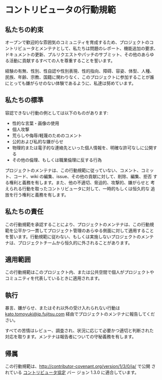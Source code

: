 # コントリビュータの行動規範

## 私たちの約束

オープンで歓迎的な雰囲気のコミュニティを育成するため、プロジェクトのコ
ントリビュータとメンテナとして、私たちは問題のレポート、機能追加の要求、
ドキュメントの更新、プルリクエストやパッチのサブミット、その他のあらゆ
る活動に貢献するすべての人を尊重することを誓います。

経験の有無、性別、性自認や性別表現、性的指向、障碍、容姿、体型、人種、
民族、年齢、宗教、国籍に関わりなく、このプロジェクトに参加することが誰
にとっても嫌がらせのない体験であるように、私達は努めています。

## 私たちの標準

容認できない行動の例としては以下のものがあります:

* 性的な言葉・画像の使用
* 個人攻撃
* 荒らしや侮辱/軽蔑のためのコメント
* 公的および私的な嫌がらせ
* 物理的または電子的な連絡先といった個人情報を、明確な許可なしに公開する
* その他の倫理、もしくは職業倫理に反する行為

プロジェクトのメンテナは、この行動規範に従っていない、コメント、コミッ
ト、コード、wiki の編集、issue、その他の貢献に対して、削除、編集、拒否
する権利と義務を有します。また、他の不適切、脅迫的、攻撃的、嫌がらせと
考えられる行動を取ったコントリビュータに対して、一時的もしくは恒久的な
追放を行う権利と義務を有します。

## 私たちの責任

この行動規範を承認することにより、プロジェクトのメンテナは、この行動規
範を公平かつ一貫してプロジェクト管理のあらゆる側面に対して適用すること
を誓います。行動規範に従わない、もしくは実施しないプロジェクトのメンテ
ナは、プロジェクトチームから恒久的に外されることがあります。

## 適用範囲

この行動規範はこのプロジェクト内、または公共空間で個人がプロジェクトや
コミュニティを代表しているときに適用されます。

## 執行

暴言、嫌がらせ、またはそれ以外の受け入れられない行動は
kato.tomoyuki@jp.fujitsu.com 経由でプロジェクトのメンテナに報告してください。

すべての苦情はレビュー、調査され、状況に応じて必要かつ適切と判断された
対応を取ります。メンテナは報告者についての守秘義務を有します。

## 帰属

この行動規範は、http://contributor-covenant.org/version/1/3/0/ja/ で公開
されている [コントリビュータ協定](http://contributor-covenant.org) バー
ジョン 1.3.0 に適合しています。
